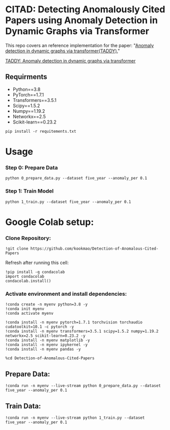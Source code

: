 # CITAD: Detecting Anomalously Cited Papers using Anomaly Detection in Dynamic Graphs via Transformer 
This repo covers an reference implementation for the paper:
"[Anomaly detection in dynamic graphs via transformer(TADDY).](https://arxiv.org/pdf/2106.09876.pdf)"

[TADDY: Anomaly detection in dynamic graphs via transformer](https://github.com/yuetan031/TADDY_pytorch)

## Requirments
* Python==3.8
* PyTorch==1.7.1
* Transformers==3.5.1
* Scipy==1.5.2
* Numpy==1.19.2
* Networkx==2.5
* Scikit-learn==0.23.2
```
pip install -r requitements.txt
```


# Usage
### Step 0: Prepare Data
```
python 0_prepare_data.py --dataset five_year --anomaly_per 0.1
```

### Step 1: Train Model
```
python 1_train.py --dataset five_year --anomaly_per 0.1
```


# Google Colab setup:
### Clone Repository:
```
!git clone https://github.com/kookmao/Detection-of-Anomalous-Cited-Papers
```
Refresh after running this cell:
```
!pip install -q condacolab
import condacolab
condacolab.install()
```
### Activate environment and install dependencies:
```
!conda create -n myenv python=3.8 -y
!conda init myenv
!conda activate myenv
```
```
!conda install -n myenv pytorch=1.7.1 torchvision torchaudio cudatoolkit=10.1 -c pytorch -y
!conda install -n myenv transformers=3.5.1 scipy=1.5.2 numpy=1.19.2 networkx=2.5 scikit-learn=0.23.2 -y
!conda install -n myenv matplotlib -y
!conda install -n myenv ipykernel -y
!conda install -n myenv pandas -y

%cd Detection-of-Anomalous-Cited-Papers
```
## Prepare Data:

```
!conda run -n myenv --live-stream python 0_prepare_data.py --dataset five_year --anomaly_per 0.1
```
## Train Data:
```
!conda run -n myenv --live-stream python 1_train.py --dataset five_year --anomaly_per 0.1
```
